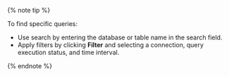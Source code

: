 {% note tip %}

To find specific queries:
* Use search by entering the database or table name in the search field.
* Apply filters by clicking **Filter** and selecting a connection, query execution status, and time interval.

{% endnote %}